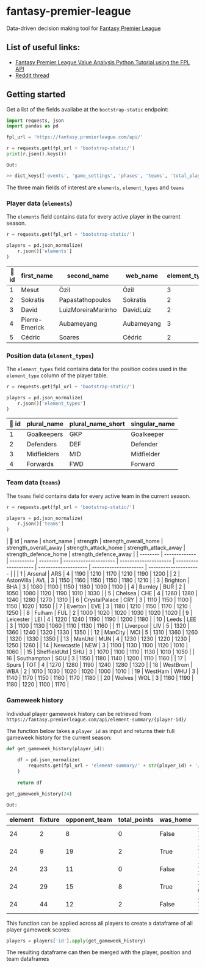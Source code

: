 # fantasy-premier-league
Data-driven decision making tool for [Fantasy Premier League](https://fantasy.premierleague.com/)

## List of useful links:
  * [Fantasy Premier League Value Analysis Python Tutorial using the FPL API](https://towardsdatascience.com/fantasy-premier-league-value-analysis-python-tutorial-using-the-fpl-api-8031edfe9910)
  * [Reddit thread](https://www.reddit.com/r/FantasyPL/comments/c64rrx/fpl_api_url_has_been_changed/)

## Getting started

Get a list of the fields availabe at the `bootstrap-static` endpoint:
```python
import requests, json
import pandas as pd

fpl_url = 'https://fantasy.premierleague.com/api/'

r = requests.get(fpl_url + 'bootstrap-static/')
print(r.json().keys())
```
`Out:`
```bash
>> dict_keys(['events', 'game_settings', 'phases', 'teams', 'total_players', 'elements', 'element_stats', 'element_types'])

```
The three main fields of interest are `elements`, `element_types` and `teams`

### Player data (`elements`)
The `elements` field contains data for every active player in the current season.

```python
r = requests.get(fpl_url + 'bootstrap-static/')

players = pd.json_normalize(
    r.json()['elements']
)
```

| :key: id | first_name     | second_name        | web_name   | element_type | team | total_points | dreamteam_count | in_dreamteam | now_cost | points_per_game | minutes | goals_scored | assists | clean_sheets | goals_conceded | own_goals | penalties_saved | penalties_missed | yellow_cards | red_cards | saves | bonus | bps | influence | creativity | threat | ict_index | influence_rank | influence_rank_type | creativity_rank | creativity_rank_type | threat_rank | threat_rank_type | ict_index_rank | ict_index_rank_type |
| -------- | -------------- | ------------------ | ---------- | ------------ | ---- | ------------ | --------------- | ------------ | -------- | --------------- | ------- | ------------ | ------- | ------------ | -------------- | --------- | --------------- | ---------------- | ------------ | --------- | ----- | ----- | --- | --------- | ---------- | ------ | --------- | -------------- | ------------------- | --------------- | -------------------- | ----------- | ---------------- | -------------- | ------------------- |
| 1        | Mesut          | Özil               | Özil       | 3            | 1    | 0            | 0               | False        | 68       | 0               | 0       | 0            | 0       | 0            | 0              | 0         | 0               | 0                | 0            | 0         | 0     | 0     | 0   | 0         | 0          | 0      | 0         | 604            | 240                 | 604             | 240                  | 604         | 240              | 604            | 240                 |
| 2        | Sokratis       | Papastathopoulos   | Sokratis   | 2            | 1    | 0            | 0               | False        | 49       | 0               | 0       | 0            | 0       | 0            | 0              | 0         | 0               | 0                | 0            | 0         | 0     | 0     | 0   | 0         | 0          | 0      | 0         | 566            | 212                 | 556             | 212                  | 543         | 206              | 567            | 212                 |
| 3        | David          | LuizMoreiraMarinho | DavidLuiz  | 2            | 1    | 7            | 0               | False        | 55       | 1.2             | 364     | 0            | 0       | 0            | 7              | 0         | 0               | 0                | 0            | 0         | 0     | 0     | 52  | 72        | 23.1       | 22     | 11.7      | 239            | 93                  | 270             | 79                   | 267         | 78               | 297            | 100                 |
| 4        | Pierre-Emerick | Aubameyang         | Aubameyang | 3            | 1    | 37           | 0               | False        | 115      | 3.4             | 986     | 2            | 1       | 3            | 14             | 0         | 0               | 0                | 2            | 0         | 0     | 1     | 123 | 141.4     | 170.8      | 277    | 58.9      | 135            | 51                  | 42              | 30                   | 31          | 15               | 36             | 20                  |
| 5        | Cédric         | Soares             | Cédric     | 2            | 1    | 0            | 0               | False        | 46       | 0               | 0       | 0            | 0       | 0            | 0              | 0         | 0               | 0                | 0            | 0         | 0     | 0     | 0   | 0         | 0          | 0      | 0         | 542            | 206                 | 529             | 206                  | 504         | 197              | 543            | 206                 |

### Position data (`element_types`)
The `element_types` field contains data for the position codes used in the `element_type` column of the player table.

```python
r = requests.get(fpl_url + 'bootstrap-static/')

players = pd.json_normalize(
    r.json()['element_types']
)
```

| :key: id | plural_name | plural_name_short | singular_name |
| -------- | ----------- | ----------------- | ------------- |
| 1        | Goalkeepers | GKP               | Goalkeeper    |
| 2        | Defenders   | DEF               | Defender      |
| 3        | Midfielders | MID               | Midfielder    |
| 4        | Forwards    | FWD               | Forward       |

### Team data (`teams`)
The `teams` field contains data for every active team in the current season.

```python
r = requests.get(fpl_url + 'bootstrap-static/')

players = pd.json_normalize(
    r.json()['teams']
)
```

| :key: id | name          | short_name | strength | strength_overall_home | strength_overall_away | strength_attack_home | strength_attack_away | strength_defence_home | strength_defence_away |
| -------- | ------------- | ---------- | -------- | --------------------- | --------------------- | -------------------- | -------------------- | --------------------- | --------------------- |  |
| 1        | Arsenal       | ARS        | 4        | 1190                  | 1210                  | 1170                 | 1210                 | 1190                  | 1200                  |
| 2        | AstonVilla    | AVL        | 3        | 1150                  | 1160                  | 1150                 | 1150                 | 1180                  | 1210                  |
| 3        | Brighton      | BHA        | 3        | 1080                  | 1100                  | 1150                 | 1180                 | 1090                  | 1100                  |
| 4        | Burnley       | BUR        | 2        | 1050                  | 1080                  | 1120                 | 1190                 | 1010                  | 1030                  |
| 5        | Chelsea       | CHE        | 4        | 1260                  | 1280                  | 1240                 | 1280                 | 1270                  | 1310                  |
| 6        | CrystalPalace | CRY        | 3        | 1110                  | 1150                  | 1100                 | 1150                 | 1020                  | 1050                  |
| 7        | Everton       | EVE        | 3        | 1180                  | 1210                  | 1150                 | 1170                 | 1210                  | 1250                  |
| 8        | Fulham        | FUL        | 2        | 1000                  | 1020                  | 1020                 | 1030                 | 1020                  | 1020                  |
| 9        | Leicester     | LEI        | 4        | 1220                  | 1240                  | 1190                 | 1190                 | 1200                  | 1180                  |
| 10       | Leeds         | LEE        | 3        | 1100                  | 1130                  | 1060                 | 1110                 | 1130                  | 1160                  |
| 11       | Liverpool     | LIV        | 5        | 1320                  | 1360                  | 1240                 | 1320                 | 1330                  | 1350                  |
| 12       | ManCity       | MCI        | 5        | 1310                  | 1360                  | 1260                 | 1320                 | 1330                  | 1350                  |
| 13       | ManUtd        | MUN        | 4        | 1230                  | 1230                  | 1220                 | 1230                 | 1250                  | 1260                  |
| 14       | Newcastle     | NEW        | 3        | 1100                  | 1130                  | 1100                 | 1120                 | 1010                  | 1060                  |
| 15       | SheffieldUtd  | SHU        | 3        | 1070                  | 1100                  | 1110                 | 1130                 | 1010                  | 1050                  |
| 16       | Southampton   | SOU        | 3        | 1150                  | 1180                  | 1140                 | 1200                 | 1110                  | 1160                  |
| 17       | Spurs         | TOT        | 4        | 1270                  | 1280                  | 1190                 | 1240                 | 1280                  | 1320                  |
| 18       | WestBrom      | WBA        | 2        | 1010                  | 1030                  | 1020                 | 1020                 | 1000                  | 1010                  |
| 19       | WestHam       | WHU        | 3        | 1140                  | 1170                  | 1150                 | 1160                 | 1170                  | 1180                  |
| 20       | Wolves        | WOL        | 3        | 1160                  | 1190                  | 1180                 | 1220                 | 1100                  | 1170                  |

### Gameweek history
Individual player gameweek history can be retrieved from `https://fantasy.premierleague.com/api/element-summary/{player-id}/`

The function below takes a `player_id` as input and returns their full gameweek history for the current season:
```python
def get_gameweek_history(player_id):
    
    df = pd.json_normalize(
        requests.get(fpl_url + 'element-summary/' + str(player_id) + '/').json()['history']
    )
    
    return df

get_gameweek_history(24)

```
`Out:`

| element | fixture | opponent_team | total_points | was_home | kickoff_time         | team_h_score | team_a_score | round | minutes | goals_scored | assists | clean_sheets | goals_conceded | own_goals | penalties_saved | penalties_missed | yellow_cards | red_cards | saves | bonus | bps | influence | creativity | threat | ict_index | value | transfers_balance | selected | transfers_in | transfers_out |
| ------- | ------- | ------------- | ------------ | -------- | -------------------- | ------------ | ------------ | ----- | ------- | ------------ | ------- | ------------ | -------------- | --------- | --------------- | ---------------- | ------------ | --------- | ----- | ----- | --- | --------- | ---------- | ------ | --------- | ----- | ----------------- | -------- | ------------ | ------------- |
| 24      | 2       | 8             | 0            | False    | 2020-09-12T11:30:00Z | 0            | 3            | 1     | 0       | 0            | 0       | 0            | 0              | 0         | 0               | 0                | 0            | 0         | 0     | 0     | 0   | 0         | 0          | 0      | 0         | 55    | 0                 | 491508   | 0            | 0             |
| 24      | 9       | 19            | 2            | True     | 2020-09-19T19:00:00Z | 2            | 1            | 2     | 88      | 0            | 0       | 0            | 1              | 0         | 0               | 0                | 0            | 0         | 0     | 0     | 8   | 7.4       | 20.3       | 30     | 5.8       | 54    | -145334           | 357292   | 7716         | 153050        |
| 24      | 23      | 11            | 0            | False    | 2020-09-28T19:00:00Z | 3            | 1            | 3     | 0       | 0            | 0       | 0            | 0              | 0         | 0               | 0                | 0            | 0         | 0     | 0     | 0   | 0         | 0          | 0      | 0         | 54    | -81091            | 286264   | 14805        | 95896         |
| 24      | 29      | 15            | 8            | True     | 2020-10-04T13:00:00Z | 2            | 1            | 4     | 86      | 1            | 0       | 0            | 1              | 0         | 0               | 0                | 0            | 0         | 0     | 1     | 29  | 40.6      | 6          | 53     | 10        | 53    | -47534            | 243259   | 9105         | 56639         |
| 24      | 44      | 12            | 2            | False    | 2020-10-17T16:30:00Z | 1            | 0            | 5     | 90      | 0            | 0       | 0            | 1              | 0         | 0               | 0                | 0            | 0         | 0     | 0     | 18  | 20.6      | 17.5       | 38     | 7.6       | 53    | -24953            | 224096   | 16280        | 41233         |

This function can be applied across all players to create a dataframe of all player gameweek scores:
```python
players = players['id'].apply(get_gameweek_history)
```
The resulting dataframe can then be merged with the player, position and team dataframes